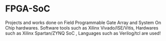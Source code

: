 # FPGA-SoC
Projects and works done on Field Programmable Gate Array and System On Chip hardwares. Software tools such as Xilinx Vivado/ISE/Vitis, Hardwares such as Xilinx Spartan/ZYNQ SoC , Languages such as Verilog/tcl are used!
